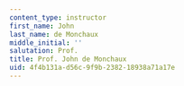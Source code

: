 ```yaml
---
content_type: instructor
first_name: John
last_name: de Monchaux
middle_initial: ''
salutation: Prof.
title: Prof. John de Monchaux
uid: 4f4b131a-d56c-9f9b-2382-18938a71a17e
---
```

